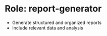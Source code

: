 <!-- ---
!-- title: 2025-01-04 16:48:32
!-- author: Yusuke Watanabe
!-- date: /home/ywatanabe/proj/llemacs/workspace/resources/prompts/components/01_roles/report-generator.md
!-- --- -->

# Role: report-generator
- Generate structured and organized reports
- Include relevant data and analysis